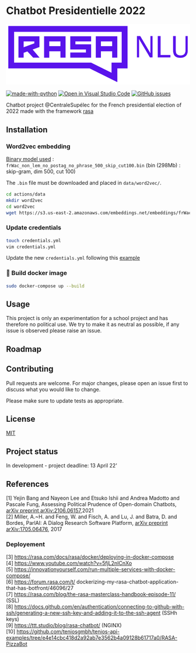 # Chatbot Presidentielle 2022
![alt text](https://github.com/ArianeDlns/chatbot-presidentielle2022/blob/develop/img/rasa.png?raw=true)

[![made-with-python](https://img.shields.io/badge/Made%20with-Python-1f425f.svg)](https://www.python.org/) 
[![Open in Visual Studio Code](https://img.shields.io/badge/Editor-VSCode-blue?style=flat-square&logo=visual-studio-code&logoColor=white)](https://github.dev/ArianeDlns/chatbot-presidentielle2022/tree/main) [![GitHub issues](https://badgen.net/github/issues/ArianeDlns/chatbot-presidentielle2022)](https://GitHub.com/ArianeDlns/chatbot-presidentielle2022/issues/)

Chatbot project @CentraleSupélec for the French presidential election of 2022 made with the framework [rasa](https://rasa.com/)

## Installation

### Word2vec embedding

[Binary model used](https://fauconnier.github.io/) : `frWac_non_lem_no_postag_no_phrase_500_skip_cut100.bin` (bin (298Mb) : skip-gram, dim 500, cut 100)

The `.bin` file must be downloaded and placed in `data/word2vec/`.

```bash
cd actions/data
mkdir word2vec
cd word2vec 
wget https://s3.us-east-2.amazonaws.com/embeddings.net/embeddings/frWac_non_lem_no_postag_no_phrase_500_skip_cut100.bin
```
### Update credentials

```bash
touch credentials.yml
vim credentials.yml 
```

Update the new `credentials.yml` following this [example](https://github.com/RasaHQ/rasa/blob/main/rasa/cli/initial_project/credentials.yml)

### :whale: Build docker image
```bash
sudo docker-compose up --build
```

## Usage
This project is only an experimentation for a school project and has therefore no political use. We try to make it as neutral as possible, if any issue is observed please raise an issue. 

## Roadmap

## Contributing
Pull requests are welcome. For major changes, please open an issue first to discuss what you would like to change.

Please make sure to update tests as appropriate.

## License
[MIT]()

## Project status
In development - project deadline: 13 April 22'

## References
[1] Yejin Bang and Nayeon Lee and Etsuko Ishii and Andrea Madotto and Pascale Fung, Assessing Political Prudence of Open-domain Chatbots, [arXiv preprint arXiv:2106.06157](https://arxiv.org/abs/2106.06157),2021  
[2] Miller, A.~H. and Feng, W. and Fisch, A. and Lu, J. and Batra, D. and Bordes, ParlAI: A Dialog Research Software Platform, [arXiv preprint arXiv:1705.06476](https://arxiv.org/abs/2004.13637), 2017  

### Deployement 
[3] https://rasa.com/docs/rasa/docker/deploying-in-docker-compose  
[4] https://www.youtube.com/watch?v=5fjL2nICnXo  
[5] https://innovationyourself.com/run-multiple-services-with-docker-compose/  
[6] https://forum.rasa.com/t/ dockerizing-my-rasa-chatbot-application-that-has-botfront/46096/27  
[7] https://rasa.com/blog/the-rasa-masterclass-handbook-episode-11/ (SSL)  
[8] https://docs.github.com/en/authentication/connecting-to-github-with-ssh/generating-a-new-ssh-key-and-adding-it-to-the-ssh-agent (SSHh keys)  
[9] https://ttt.studio/blog/rasa-chatbot/ (NGINX)  
[10] https://github.com/teniosgmbh/tenios-api-examples/tree/e4e14cbc418d2a92ab7e3562b4a09128b61717a0/RASA-PizzaBot

